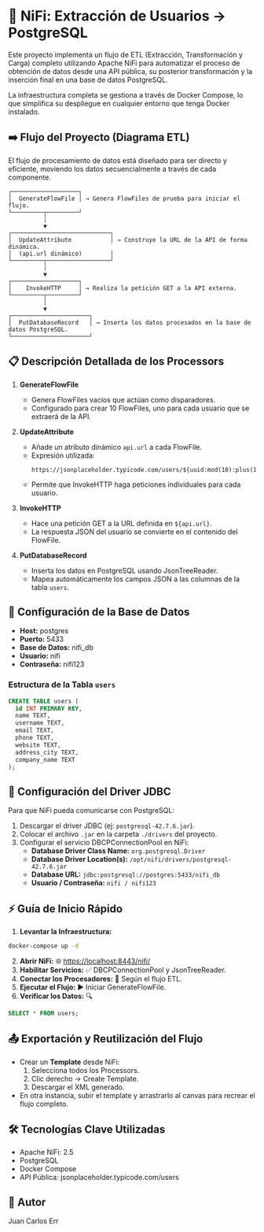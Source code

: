 # 🚀 NiFi: Extracción de Usuarios → PostgreSQL

Este proyecto implementa un flujo de ETL (Extracción, Transformación y Carga) completo utilizando Apache NiFi para automatizar el proceso de obtención de datos desde una API pública, su posterior transformación y la inserción final en una base de datos PostgreSQL.

La infraestructura completa se gestiona a través de Docker Compose, lo que simplifica su despliegue en cualquier entorno que tenga Docker instalado.

## ➡️ Flujo del Proyecto (Diagrama ETL)
El flujo de procesamiento de datos está diseñado para ser directo y eficiente, moviendo los datos secuencialmente a través de cada componente.

```
┌───────────────────┐
│  GenerateFlowFile │ → Genera FlowFiles de prueba para iniciar el flujo.
└─────────┬─────────┘
          │
          ▼
┌────────────────────────────┐
│  UpdateAttribute           │ → Construye la URL de la API de forma dinámica.
│  (api.url dinámico)        │
└─────────┬──────────────────┘
          │
          ▼
┌───────────────────┐
│    InvokeHTTP     │ → Realiza la petición GET a la API externa.
└─────────┬─────────┘
          │
          ▼
┌──────────────────────┐
│  PutDatabaseRecord   │ → Inserta los datos procesados en la base de datos PostgreSQL.
└──────────────────────┘
```

## 📋 Descripción Detallada de los Processors

1. **GenerateFlowFile**
   - Genera FlowFiles vacíos que actúan como disparadores.
   - Configurado para crear 10 FlowFiles, uno para cada usuario que se extraerá de la API.

2. **UpdateAttribute**
   - Añade un atributo dinámico `api.url` a cada FlowFile.
   - Expresión utilizada: 
     ```text
     https://jsonplaceholder.typicode.com/users/${uuid:mod(10):plus(1)}
     ```
   - Permite que InvokeHTTP haga peticiones individuales para cada usuario.

3. **InvokeHTTP**
   - Hace una petición GET a la URL definida en `${api.url}`.
   - La respuesta JSON del usuario se convierte en el contenido del FlowFile.

4. **PutDatabaseRecord**
   - Inserta los datos en PostgreSQL usando JsonTreeReader.
   - Mapea automáticamente los campos JSON a las columnas de la tabla `users`.

## 💾 Configuración de la Base de Datos

- **Host:** postgres
- **Puerto:** 5433
- **Base de Datos:** nifi_db
- **Usuario:** nifi
- **Contraseña:** nifi123

### Estructura de la Tabla `users`
```sql
CREATE TABLE users (
  id INT PRIMARY KEY,
  name TEXT,
  username TEXT,
  email TEXT,
  phone TEXT,
  website TEXT,
  address_city TEXT,
  company_name TEXT
);
```

## 🔌 Configuración del Driver JDBC

Para que NiFi pueda comunicarse con PostgreSQL:

1. Descargar el driver JDBC (ej: `postgresql-42.7.6.jar`).
2. Colocar el archivo `.jar` en la carpeta `./drivers` del proyecto.
3. Configurar el servicio DBCPConnectionPool en NiFi:
   - **Database Driver Class Name:** `org.postgresql.Driver`
   - **Database Driver Location(s):** `/opt/nifi/drivers/postgresql-42.7.6.jar`
   - **Database URL:** `jdbc:postgresql://postgres:5433/nifi_db`
   - **Usuario / Contraseña:** `nifi / nifi123`

## ⚡ Guía de Inicio Rápido

1. **Levantar la Infraestructura:**
```bash
docker-compose up -d
```
2. **Abrir NiFi:** 🌐 [https://localhost:8443/nifi/](https://localhost:8443/nifi/)
3. **Habilitar Servicios:** ✅ DBCPConnectionPool y JsonTreeReader.
4. **Conectar los Procesadores:** 🔗 Según el flujo ETL.
5. **Ejecutar el Flujo:** ▶️ Iniciar GenerateFlowFile.
6. **Verificar los Datos:** 🔍
```sql
SELECT * FROM users;
```

## 📤 Exportación y Reutilización del Flujo

- Crear un **Template** desde NiFi:
  1. Selecciona todos los Processors.
  2. Clic derecho → Create Template.
  3. Descargar el XML generado.
- En otra instancia, subir el template y arrastrarlo al canvas para recrear el flujo completo.

## 🛠️ Tecnologías Clave Utilizadas
- Apache NiFi: 2.5
- PostgreSQL
- Docker Compose
- API Pública: jsonplaceholder.typicode.com/users

## 👤 Autor
Juan Carlos Err
